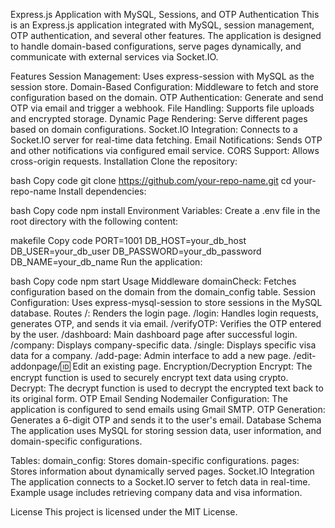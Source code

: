 Express.js Application with MySQL, Sessions, and OTP Authentication
This is an Express.js application integrated with MySQL, session management, OTP authentication, and several other features. The application is designed to handle domain-based configurations, serve pages dynamically, and communicate with external services via Socket.IO.

Features
Session Management: Uses express-session with MySQL as the session store.
Domain-Based Configuration: Middleware to fetch and store configuration based on the domain.
OTP Authentication: Generate and send OTP via email and trigger a webhook.
File Handling: Supports file uploads and encrypted storage.
Dynamic Page Rendering: Serve different pages based on domain configurations.
Socket.IO Integration: Connects to a Socket.IO server for real-time data fetching.
Email Notifications: Sends OTP and other notifications via configured email service.
CORS Support: Allows cross-origin requests.
Installation
Clone the repository:

bash
Copy code
git clone https://github.com/your-repo-name.git
cd your-repo-name
Install dependencies:

bash
Copy code
npm install
Environment Variables: Create a .env file in the root directory with the following content:

makefile
Copy code
PORT=1001
DB_HOST=your_db_host
DB_USER=your_db_user
DB_PASSWORD=your_db_password
DB_NAME=your_db_name
Run the application:

bash
Copy code
npm start
Usage
Middleware
domainCheck: Fetches configuration based on the domain from the domain_config table.
Session Configuration: Uses express-mysql-session to store sessions in the MySQL database.
Routes
/: Renders the login page.
/login: Handles login requests, generates OTP, and sends it via email.
/verifyOTP: Verifies the OTP entered by the user.
/dashboard: Main dashboard page after successful login.
/company: Displays company-specific data.
/single: Displays specific visa data for a company.
/add-page: Admin interface to add a new page.
/edit-addonpage/:id: Edit an existing page.
Encryption/Decryption
Encrypt: The encrypt function is used to securely encrypt text data using crypto.
Decrypt: The decrypt function is used to decrypt the encrypted text back to its original form.
OTP Email Sending
Nodemailer Configuration: The application is configured to send emails using Gmail SMTP.
OTP Generation: Generates a 6-digit OTP and sends it to the user's email.
Database Schema
The application uses MySQL for storing session data, user information, and domain-specific configurations.

Tables:
domain_config: Stores domain-specific configurations.
pages: Stores information about dynamically served pages.
Socket.IO Integration
The application connects to a Socket.IO server to fetch data in real-time. Example usage includes retrieving company data and visa information.

License
This project is licensed under the MIT License.
